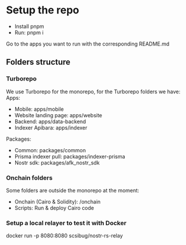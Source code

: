 # Setup the repo

- Install pnpm
- Run: pnpm i

Go to the apps you want to run with the corresponding README.md


## Folders structure


### Turborepo
We use Turborepo for the monorepo, for the Turborepo folders we have:
Apps:

- Mobile: apps/mobile
- Website landing page: apps/website
- Backend: apps/data-backend
- Indexer Apibara: apps/indexer

Packages:

- Common: packages/common
- Prisma indexer pull: packages/indexer-prisma
- Nostr sdk: packages/afk_nostr_sdk

### Onchain folders

Some folders are outside the monorepo at the moment:

- Onchain (Cairo & Solidity): /onchain
- Scripts: Run & deploy Cairo code



### Setup a local relayer to test it with Docker
docker run -p 8080:8080 scsibug/nostr-rs-relay

